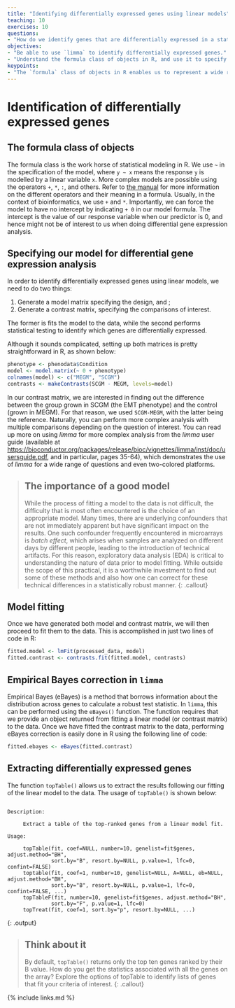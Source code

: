 ```yaml
---
title: "Identifying differentially expressed genes using linear models"
teaching: 10
exercises: 10
questions: 
- "How do we identify genes that are differentially expressed in a statistically rigorous manner?"
objectives:
- "Be able to use `limma` to identify differentially expressed genes."
- "Understand the formula class of objects in R, and use it to specify the appropriate model for linear modeling." 
keypoints: 
- "The `formula` class of objects in R enables us to represent a wide range of models to identify differentially expressed genes."
---
```


# Identification of differentially expressed genes 

## The formula class of objects 

The formula class is the work horse of statistical modeling in R. We use `~` in the
specification of the model, where `y ~ x` means the response `y` is modelled by a linear
variable `x`. More complex models are possible using the operators `+`, `*`, `:`, and others.
Refer
to [the manual](https://stat.ethz.ch/R-manual/R-devel/library/stats/html/formula.html) for 
more information on the different operators and their meaning in a formula. Usually, in
the context of bioinformatics, we use `+` and `*`. Importantly, we can force the model to
have no intercept by indicating `+ 0` in our model formula. The intercept is the value of
our response variable when our predictor is 0, and hence might not be of interest to us
when doing differential gene expression analysis. 

## Specifying our model for differential gene expression analysis

In order to identify differentially expressed genes using linear models, we need to do two
things:

1. Generate a model matrix specifying the design, and ;
2. Generate a contrast matrix, specifying the comparisons of interest. 

The former is fits the model to the data, while the second performs statistical testing to
identify which genes are differentially expressed.

Although it sounds complicated, setting up both matrices is pretty straightforward in R, as shown below: 

```R
phenotype <- phenodata$Condition
model <- model.matrix(~ 0 + phenotype)
colnames(model) <- c("MEGM", "SCGM")
contrasts <- makeContrasts(SCGM - MEGM, levels=model)
```

In our contrast matrix, we are interested in finding out the
difference between the group grown in SCGM (the EMT phenotype) and
the control (grown in MEGM). For that reason, we used `SCGM-MEGM`, with the latter being the reference.
Naturally, you can perform more complex analysis with multiple comparisons depending on
the question of interest. You can read up more on using *limma* for more complex analysis
from the *limma* user guide (available at
https://bioconductor.org/packages/release/bioc/vignettes/limma/inst/doc/usersguide.pdf,
and in particular, pages 35-64), which demonstrates the use of *limma* for a wide range of
questions and even two-colored platforms.

> ## The importance of a good model
>
> While the process of fitting a model to the data is not difficult, the difficulty that
>is most often encountered is the choice of an appropriate model. Many times, there are
>underlying confounders that are not immediately apparent but have significant impact on
>the results. One such confounder frequently encountered in microarrays is *batch effect*,
>which arises when samples are analyzed on different days by different people, leading to
>the introduction of technical artifacts. For this reason, exploratory data analysis (EDA)
>is critical to understanding the nature of data prior to model fitting. While outside the
>scope of this practical, it is a worthwhile investment to find out some of these methods
>and also how one can correct for these technical differences in a statistically robust
>manner.
{: .callout}
 
## Model fitting
Once we have generated both model and contrast matrix, we will then proceed to fit them to the data. This is accomplished in just two lines of code in R: 

```R
fitted.model <- lmFit(processed_data, model)
fitted.contrast <- contrasts.fit(fitted.model, contrasts)
```

## Empirical Bayes correction in `limma` 

Empirical Bayes (eBayes) is a method that borrows information about the distribution
across genes to calculate a robust test statistic. In `limma`, this can be performed using
the `eBayes()` function. The function requires that we provide an object returned from
fitting a linear model (or contrast matrix) to the data. Once we have fitted the contrast
matrix to the data, performing eBayes correction is easily done in R using the following
line of code:

```R
fitted.ebayes <- eBayes(fitted.contrast)
```

## Extracting differentially expressed genes 

The function `topTable()` allows us to extract the results following our fitting of the
linear model to the data. The usage of `topTable()` is shown below:

~~~

Description:

     Extract a table of the top-ranked genes from a linear model fit.

Usage:

     topTable(fit, coef=NULL, number=10, genelist=fit$genes, adjust.method="BH",
              sort.by="B", resort.by=NULL, p.value=1, lfc=0, confint=FALSE)
     toptable(fit, coef=1, number=10, genelist=NULL, A=NULL, eb=NULL, adjust.method="BH",
              sort.by="B", resort.by=NULL, p.value=1, lfc=0, confint=FALSE, ...)
     topTableF(fit, number=10, genelist=fit$genes, adjust.method="BH",
              sort.by="F", p.value=1, lfc=0)
     topTreat(fit, coef=1, sort.by="p", resort.by=NULL, ...)

~~~
{: .output}

> ## Think about it
>
> By default, `topTable()` returns only the top ten genes ranked by their B value. How do
> you get the statistics associated with all the genes on the array? Explore the options of
> topTable to identify lists of genes that fit your criteria of interest.
{: .callout}

{% include links.md %}
